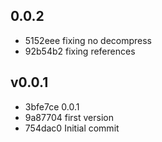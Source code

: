 
## 0.0.2
* 5152eee fixing no decompress
* 92b54b2 fixing references
## v0.0.1
* 3bfe7ce 0.0.1
* 9a87704 first version
* 754dac0 Initial commit
